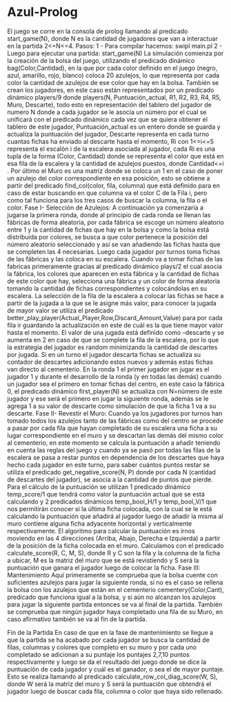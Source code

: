 # Azul-Prolog

El juego se corre en la consola de prolog llamando al predicado start_game(N), donde N es la cantidad de jugadores que van a interactuar en la partida 2<=N<=4.
Pasos:
1 - Para compilar hacemos:
swipl main.pl
2 - Luego para ejecutar una partida:
start_game(N)
La simulación comienza por la creación de la bolsa del juego, utilizando el predicado dinámico bag(Color,Cantidad), en la que por cada color definido en el juego (negro, azul, amarillo, rojo, blanco) coloca 20 azulejos, lo que representa por cada color la cantidad de azulejos de ese color que hay en la bolsa.  También se crean los jugadores, en este caso están representados por un predicado dinámico players/9 donde  players(N, Puntuación_actual, R1, R2, R3, R4, R5, Muro, Descarte), todo esto en representación del tablero del jugador de numero N donde a cada jugador se le asocia un número por el cual se unificará con el predicado dinámico cada vez que se quiera obtener el tablero de este jugador, Puntuación_actual es un entero donde se guarda y actualiza la puntuación del jugador, Descarte representa en  cada turno cuantas fichas ha enviado al descarte hasta el momento, Ri con 1<=i<=5 representa el escalón i de la escalera asociada al jugador, cada Ri es una tupla de la forma (Color, Cantidad) donde se representa el color que está en esa fila de la escalera y la cantidad de azulejos puestos, donde Cantidad<=i . Por último el Muro es una matriz donde se coloca un 1 en el caso de poner un azulejo del color correspondiente en esa posición, esto se obtiene a partir del predicado find_col(color, fila, columna) que está definido para en caso de estar buscando en que columna va el color C de la Fila i, pero como tal funciona para los tres casos de buscar la columna, la fila o el color.
Fase I- Selección de Azulejos:
A continuación ya comenzaría a jugarse la primera ronda,  donde al principio de cada ronda se llenan las fábricas de forma aleatoria, por cada fábrica se escoge un número aleatorio entre 1 y la cantidad de fichas que hay en la bolsa y como la bolsa está distribuida por colores, se busca a que color pertenece la posición del número aleatorio seleccionado  y así se van añadiendo las fichas hasta que se completen las 4 necesarias.
Luego cada jugador por turnos toma fichas de las fábricas y las coloca en su escalera. Cuando va a tomar fichas de las fabricas primeramente gracias al predicado dinámico plays/2 el cual asocia la fábrica, los colores que aparecen en esta fábrica y la cantidad de fichas de este color que hay, selecciona una fábrica y un color de forma aleatoria tomando la cantidad de fichas correspondientes y colocándolas en su escalera. La selección de la fila de la escalera a colocar las fichas se hace a partir de la jugada a la que se le asigne más valor, para conocer la jugada de mayor valor se utiliza el predicado better_play_player(Actual_Player,Row,Discard_Amount,Value) para por cada fila ir guardando la actualización en este de cuál es la que tiene mayor valor hasta el momento. El valor de una jugada está definido como –descarte y se aumenta en 2 en caso de que se complete la fila de la escalera, por lo que la estrategia del jugador es random minimizando la cantidad de descartes por jugada.  Si en un turno el jugador descarta fichas se actualiza su contador de descartes adicionando estos nuevos y además estas fichas van directo al cementerio.
En la ronda 1 el primer jugador en jugar es el jugador 1 y durante el desarrollo de la ronda (y en todas las demás) cuando un jugador sea el primero en tomar fichas del centro, en este caso la fábrica 0, el predicado dinámico first_player(N) se actualiza con N=número de este jugador  y ese será el primero en jugar la siguiente ronda, además se le agrega 1 a su valor de descarte como simulación de que la ficha 1 va a su descarte.
 Fase II- Revestir el Muro:
Cuando ya los jugadores por turnos han tomado todos los azulejos tanto de las fábricas como del centro se procede a pasar por cada fila que hayan completado de su escalera una ficha a su lugar correspondiente en el muro y se descartan las demás del mismo color al cementerio, en este momento se calcula la puntuación a añadir teniendo en cuenta las reglas del juego y cuando ya se pasó por todas las filas de la escalera se pasa a restar puntos en dependencia de los descartes que haya hecho cada jugador en este turno, para saber cuántos puntos restar se utiliza el predicado get_negative_score(N, P) donde por cada N (cantidad de descartes del jugador), se asocia a la cantidad de puntos que pierde.
Para el cálculo de la puntuación se utilizan 1 predicado dinámico temp_score/1 que tendrá como valor la puntuación actual que se está calculando y 2 predicados dinámicos temp_bool_H/1 y temp_bool_V/1 que nos permitirán conocer si la última ficha colocada, con la cual se le está calculando la puntuación que añadirá al jugador luego de añadir la misma al muro contiene alguna ficha adyacente horizontal y verticalmente respectivamente. El algoritmo para calcular la puntuación es irnos moviendo en las 4 direcciones (Arriba, Abajo, Derecha e Izquierda) a partir de la posición de la ficha colocada en el muro. Calculamos con el predicado calculate_score(R, C, M, S), donde R y C son la fila y la columna de la ficha a ubicar, M es la matriz del muro que se está revistiendo y S será la puntuación que ganara el jugador luego de colocar la ficha.
Fase III: Mantenimiento 
Aquí primeramente se comprueba que la bolsa cuente con suficientes azulejos para jugar la siguiente ronda, si no es el caso se rellena la bolsa con los azulejos que están en el cementerio cementery(Color,Cant), predicado que funciona igual a la bolsa, y si aún no alcanzan los azulejos para jugar la siguiente partida entonces se va al final de la partida.
También se comprueba que ningún jugador haya completado una fila de su Muro, en caso afirmativo también se va al fin de la partida. 
 
 Fin de la Partida
En caso de que en la fase de mantenimiento se llegue a que la partida se ha acabado por cada jugador se busca la cantidad de filas, columnas y colores que completo en su muro y por cada uno completado se adicionan a su puntaje los puntajes 2,7,10 puntos respectivamente y luego se da el resultado del juego donde se dice la puntuación de cada jugador y cuál es el ganador, o sea el de mayor puntaje. Esto se realiza llamando al predicado calculate_row_col_diag_score(W, S), donde W será la matriz del muro y S será la puntuación que obtendrá el jugador luego de buscar cada fila, columna o color que haya sido rellenado.
